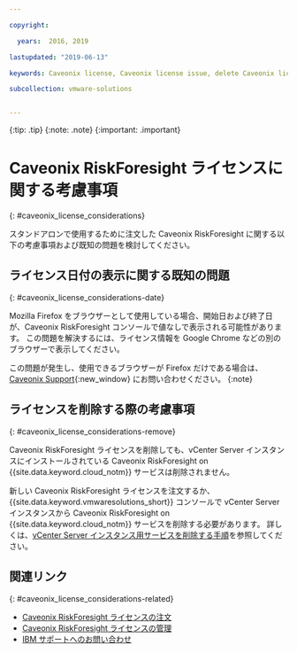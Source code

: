 ```yaml
---

copyright:

  years:  2016, 2019

lastupdated: "2019-06-13"

keywords: Caveonix license, Caveonix license issue, delete Caveonix license

subcollection: vmware-solutions


---
```


{:tip: .tip}
{:note: .note}
{:important: .important}

# Caveonix RiskForesight ライセンスに関する考慮事項
{: #caveonix_license_considerations}

スタンドアロンで使用するために注文した Caveonix RiskForesight に関する以下の考慮事項および既知の問題を検討してください。

## ライセンス日付の表示に関する既知の問題
{: #caveonix_license_considerations-date}

Mozilla Firefox をブラウザーとして使用している場合、開始日および終了日が、Caveonix RiskForesight コンソールで値なしで表示される可能性があります。 この問題を解決するには、ライセンス情報を Google Chrome などの別のブラウザーで表示してください。

この問題が発生し、使用できるブラウザーが Firefox だけである場合は、[Caveonix Support](https://www.caveonix.com/support/){:new_window} にお問い合わせください。
{:note}

## ライセンスを削除する際の考慮事項
{: #caveonix_license_considerations-remove}

Caveonix RiskForesight ライセンスを削除しても、vCenter Server インスタンスにインストールされている Caveonix RiskForesight on {{site.data.keyword.cloud_notm}} サービスは削除されません。

新しい Caveonix RiskForesight ライセンスを注文するか、{{site.data.keyword.vmwaresolutions_short}} コンソールで vCenter Server インスタンスから Caveonix RiskForesight on {{site.data.keyword.cloud_notm}} サービスを削除する必要があります。 詳しくは、[vCenter Server インスタンス用サービスを削除する手順](/docs/services/vmwaresolutions/services?topic=vmware-solutions-vc_addingremovingservices#vc_addingremovingservices-removing-procedure)を参照してください。

## 関連リンク
{: #caveonix_license_considerations-related}

* [Caveonix RiskForesight ライセンスの注文](/docs/services/vmwaresolutions/services?topic=vmware-solutions-caveonix_license_ordering)
* [Caveonix RiskForesight ライセンスの管理](/docs/services/vmwaresolutions/services?topic=vmware-solutions-caveonix_license_managing)
* [IBM サポートへのお問い合わせ](/docs/services/vmwaresolutions/vmonic?topic=vmware-solutions-trbl_support)
